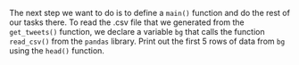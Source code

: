 <!--title={Reading A .csv File}-->

The next step we want to do is to define a `main()` function and do the rest of our tasks there. To read the .csv file that we generated from the `get_tweets()` function, we declare a variable `bg` that calls the function `read_csv()` from the `pandas` library. Print out the first 5 rows of data from `bg` using the `head()` function.